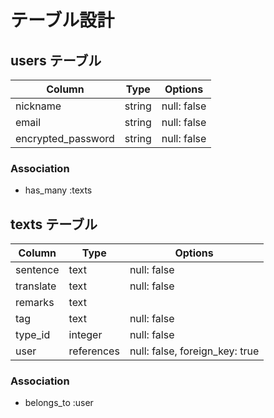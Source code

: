 # テーブル設計

## users テーブル

| Column             | Type   | Options     |
| ------------------ | ------ | ----------- |
| nickname           | string | null: false |
| email              | string | null: false |
| encrypted_password | string | null: false |

### Association

- has_many :texts

## texts テーブル

| Column     | Type       | Options                        |
| ---------- | -----------| ------------------------------ |
| sentence   | text       | null: false                    |
| translate  | text       | null: false                    |
| remarks    | text       |                                |
| tag        | text       | null: false                    |
| type_id    | integer    | null: false                    |
| user       | references | null: false, foreign_key: true |

### Association

- belongs_to :user
